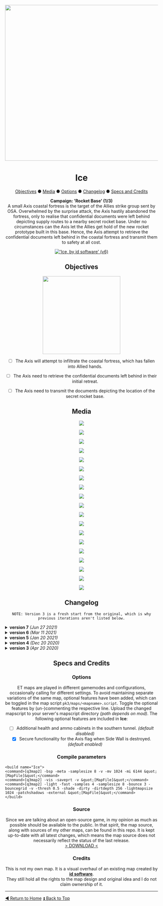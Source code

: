 <!-- HEADER -->
<div align="center">
 
<a href="https://raw.githubusercontent.com/realkemon/home/master/levelshots/ice/ice.png"><img src="https://raw.githubusercontent.com/realkemon/home/master/levelshots/ice/ice.png" width="512"/></a>

# Ice
 
<!-- TOC -->
<a href="https://github.com/realkemon/home/blob/master/pages/etl_ice.md#objectives">Objectives</a> ● <a href="https://github.com/realkemon/home/blob/master/pages/etl_ice.md#media">Media</a> ● <a href="https://github.com/realkemon/home/blob/master/pages/etl_ice.md#options">Options</a> ● <a href="https://github.com/realkemon/home/blob/master/pages/etl_ice.md#changelog">Changelog</a> ● <a href="https://github.com/realkemon/home/blob/master/pages/etl_ice.md#specs_and_credits">Specs and Credits</a>
<!-- STORY -->
**Campaign: 'Rocket Base' (1/3)**
 <br>
 A small Axis coastal fortress is the target of the Allies strike group sent by OSA. Overwhelmed by the surprise attack, the Axis hastily abandoned the fortress, only to realise that confidential documents were left behind depicting supply routes to a nearby secret rocket base. Under no circumstances can the Axis let the Allies get hold of the new rocket prototype built in this base. Hence, the Axis attempt to retrieve the confidential documents left behind in the coastal fortress and transmit them to safety at all cost.
<br>
 
<a href="https://www.moddb.com/mods/etlegacy/addons/ice-by-id-software-v6" title="Download 'Ice, by id software' (v6) - Mod DB" target="_blank"><img src="https://button.moddb.com/download/medium/210426.png" alt="'Ice, by id software' (v6)" /></a>

 
## Objectives
 
<a href="https://raw.githubusercontent.com/realkemon/home/master/levelshots/ice/ice_cc_overlay.png"><img src="https://raw.githubusercontent.com/realkemon/home/master/levelshots/ice/ice_cc_overlay.png" width="256"/></a>
 
* [ ] The Axis will attempt to infiltrate the coastal fortress, which has fallen into Allied hands.
* [ ] The Axis need to retrieve the confidential documents left behind in their initial retreat.
* [ ] The Axis need to transmit the documents depicting the location of the secret rocket base.


## Media

<a href="https://raw.githubusercontent.com/realkemon/home/master/levelshots/ice/ice1.jpg"><img src="https://raw.githubusercontent.com/realkemon/home/master/levelshots/ice/ice1.jpg"></a>

<a href="https://raw.githubusercontent.com/realkemon/home/master/levelshots/ice/ice2.jpg"><img src="https://raw.githubusercontent.com/realkemon/home/master/levelshots/ice/ice2.jpg"></a>

<a href="https://raw.githubusercontent.com/realkemon/home/master/levelshots/ice/ice3.jpg"><img src="https://raw.githubusercontent.com/realkemon/home/master/levelshots/ice/ice3.jpg"></a>

<a href="https://raw.githubusercontent.com/realkemon/home/master/levelshots/ice/ice4.jpg"><img src="https://raw.githubusercontent.com/realkemon/home/master/levelshots/ice/ice4.jpg"></a>

<a href="https://raw.githubusercontent.com/realkemon/home/master/levelshots/ice/ice5.jpg"><img src="https://raw.githubusercontent.com/realkemon/home/master/levelshots/ice/ice5.jpg"></a>

<a href="https://raw.githubusercontent.com/realkemon/home/master/levelshots/ice/ice6.jpg"><img src="https://raw.githubusercontent.com/realkemon/home/master/levelshots/ice/ice6.jpg"></a>

<a href="https://raw.githubusercontent.com/realkemon/home/master/levelshots/ice/ice7.jpg"><img src="https://raw.githubusercontent.com/realkemon/home/master/levelshots/ice/ice7.jpg"></a>

<a href="https://raw.githubusercontent.com/realkemon/home/master/levelshots/ice/ice8.jpg"><img src="https://raw.githubusercontent.com/realkemon/home/master/levelshots/ice/ice8.jpg"></a>

<a href="https://raw.githubusercontent.com/realkemon/home/master/levelshots/ice/ice9.jpg"><img src="https://raw.githubusercontent.com/realkemon/home/master/levelshots/ice/ice9.jpg"></a>

<a href="https://raw.githubusercontent.com/realkemon/home/master/levelshots/ice/ice10.jpg"><img src="https://raw.githubusercontent.com/realkemon/home/master/levelshots/ice/ice10.jpg"></a>

<a href="https://raw.githubusercontent.com/realkemon/home/master/levelshots/ice/ice11.jpg"><img src="https://raw.githubusercontent.com/realkemon/home/master/levelshots/ice/ice11.jpg"></a>

<a href="https://raw.githubusercontent.com/realkemon/home/master/levelshots/ice/ice12.jpg"><img src="https://raw.githubusercontent.com/realkemon/home/master/levelshots/ice/ice12.jpg"></a>

<a href="https://raw.githubusercontent.com/realkemon/home/master/levelshots/ice/ice13.jpg"><img src="https://raw.githubusercontent.com/realkemon/home/master/levelshots/ice/ice13.jpg"></a>

<a href="https://raw.githubusercontent.com/realkemon/home/master/levelshots/ice/ice14.jpg"><img src="https://raw.githubusercontent.com/realkemon/home/master/levelshots/ice/ice14.jpg"></a>

<a href="https://raw.githubusercontent.com/realkemon/home/master/levelshots/ice/ice15.jpg"><img src="https://raw.githubusercontent.com/realkemon/home/master/levelshots/ice/ice15.jpg"></a>

<a href="https://raw.githubusercontent.com/realkemon/home/master/levelshots/ice/ice16.jpg"><img src="https://raw.githubusercontent.com/realkemon/home/master/levelshots/ice/ice16.jpg"></a>

<a href="https://raw.githubusercontent.com/realkemon/home/master/levelshots/ice/ice17.jpg"><img src="https://raw.githubusercontent.com/realkemon/home/master/levelshots/ice/ice17.jpg"></a>

<a href="https://raw.githubusercontent.com/realkemon/home/master/levelshots/ice/ice18.jpg"><img src="https://raw.githubusercontent.com/realkemon/home/master/levelshots/ice/ice18.jpg"></a>

<a href="https://raw.githubusercontent.com/realkemon/home/master/levelshots/ice/ice19.jpg"><img src="https://raw.githubusercontent.com/realkemon/home/master/levelshots/ice/ice19.jpg"></a>


## Changelog
`NOTE: Version 3 is a fresh start from the original, which is why previous iterations aren't listed below.`

</div>

<details>
 <summary><b>version 7</b> <i>(Jun 27 2021)</i></summary>
 
* [x] Fixed command map icons showing outside of compass. *(Thank you spyhawk for reporting)*
* [x] Changed from `Axial Projection` to `Brush Primitives`.
* [x] Added unique `id`s for spawn slots to prepare [this](https://github.com/etlegacy/etlegacy/issues/1641) feature.
* [x] Adjusted various texture alignments.
* [x] Slightly reduced number of verts and shaders in first valley.
* [x] Reworked forward flag functionality to prevent spawn glitch after `/map_restart`.
* [x] Added optional flag secure mechanic when Side Wall destroyed. *(enabled by default)*
* [x] Added optional health and ammo cabinets in southern tunnel. *(diabled by default)*
* [x] Removed Axis flag cm icon for Allied team as it was causing problems.
* [x] Adjusted colour of lighting in transmitter building to be less obnoxiously orange.
* [x] Fixed glass shader on trucks.
* [x] Fixed wood textures z-fighting in south tunnel shelf.
</details>

<details>
 <summary><b>version 6</b> <i>(Mar 11 2021)</i></summary>
 
* [x] Fixed side wall cm icon being upside down in vanilla ET due to incorrect field order in .tga. *(Thank you Aciz for reporting)*
* [x] Adjusted terrain clipping to be a bit less aggressive. *(Thank you Aciz for reporting)*
* [x] Removed `common/slick` at tunnel exits. *(Thank you Aciz for reporting)*
* [x] Improved lighting at Allied CP.
* [x] Adjusted shader for winter trees to prevent overwriting default shaders on other maps. *(Thank you Aciz for reporting)*
</details>

<details>
 <summary><b>version 5</b> <i>(Jan 20 2021)</i></summary>
 
* [x] Adjusted lighting and terrain blending to improve performance.
* [x] Increased playercount from 16vs16 to 32vs32.
* [x] Removed flag sound from guardtower.
* [x] Fixed CP sounds playing in second round after `/map_restart`. *(Thanks to WuTangH for reporting issue on 'Supply Depot, by ginc')*
* [x] Fixed missing command map shader on forward bunker flag for Axis.
* [x] Fixed setstate error for non-existent entities.
</details>

<details>
 <summary><b>version 4</b> <i>(Dec 20 2020)</i></summary>
 
* [x] Adjusted height of swinglights to be flush with ceiling.
* [x] Improved overall lighting.
</details>

<details>
 <summary><b>version 3</b> <i>(Apr 20 2020)</i></summary>
 
* [x] Improved VO announcements.
    * As long as both Main Entrance and Side Wall are active VO is: “defend/destroy entrances”.
    * As soon as one has been breached VO is: “defend/destroy the side OR main entrance”.
    * Added VO announcements for active map objectives when joining a team.
    * Added VO announcements for the guardtower.
* [x] Added base alarm when the main entrance gets destroyed.
* [x] Added colour-coded guiding system intended to ease new players into the map.
* [x] Added ambient sounds.
* [x] Simplified shoutcaster movement by opening the mountain range dividing the two valleys for spectators.
* [x] Doors have been widened to allow for faster movement.
* [x] Opened one side of the mountain to the frozen sea for narrative purposes.
* [x] Adjusted global lighting.
* [x] Removed snowy textures from the interior of the fortress.
* [x] Changed castle-like theme from a short underground section to be more in line with the rest of the fortress.
* [x] Attempted to give the duct-like connection near the flag a more realistic purpose by transforming the wall into a shelf.
* [x] Simplified player collision near shelves, crates, etc.
</details>

<div align="center">
 
## Specs and Credits

### Options
 
ET maps are played in different gamemodes and configurations, occasionally calling for different settings. To avoid maintaining separate variations of the same map, optional features have been added, which can be toggled in the map script `pk3/maps/<mapname>.script`. Toggle the optional features by (un-)commenting the respective line. Upload the changed mapscript to your server's mapscript directory *(path depends on mod)*. The following optional features are included in **Ice**:
* [ ] Additional health and ammo cabinets in the southern tunnel. *(default disabled)*
* [x] Secure functionality for the Axis flag when Side Wall is destroyed. *(default enabled)*
 
### Compile parameters

</div>

```
<build name="Ice">
<command>[q3map2] -bsp -meta -samplesize 8 -v -mv 1024 -mi 6144 &quot;[MapFile]&quot;</command>
<command>[q3map2] -vis -saveprt -v &quot;[MapFile]&quot;</command>
<command>[q3map2] -light -fast -samples 4 -samplesize 8 -bounce 3 -bouncegrid -v -thresh 0.5 -shade -dirty -dirtdepth 256 -lightmapsize 1024 -patchshadows -external &quot;[MapFile]&quot;</command>
</build>
```

<div align="center">
 
### Source
Since we are talking about an open-source game, in my opinion as much as possible should be available to the public. In that spirit, the map source, along with sources of my other maps, can be found in this repo. It is kept up-to-date with all latest changes, which means the map source does not necessarily reflect the status of the last release.
<br>
<a href="https://github.com/realkemon/home/tree/master/maps">> DOWNLOAD <</a>
 
### Credits
This is not my own map. It is a visual overhaul of an existing map created by [**id software**](https://www.idsoftware.com).
<br>
They still hold all the rights to the map design and original idea and I do not claim ownership of it.

</div>

----
[:arrow_backward: Return to Home](https://github.com/realkemon/home/blob/master/README.md) [:arrow_double_up: Back to Top](https://github.com/realkemon/home/blob/master/pages/etl_ice.md)
